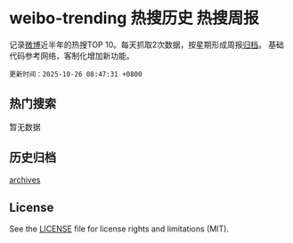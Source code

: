 # weibo-trending 热搜历史 热搜周报

记录[微博](https://www.weibo.com)近半年的热搜TOP 10。每天抓取2次数据，按星期形成周报[归档](archives)。
基础代码参考网络，客制化增加新功能。

`更新时间：2025-10-26 08:47:31 +0800`

## 热门搜索

暂无数据


## 历史归档

[archives](archives)

## License

See the [LICENSE](LICENSE) file for license rights and limitations (MIT).
